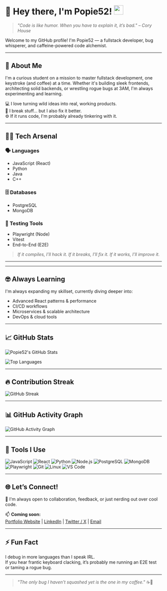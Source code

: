# 👋 Hey there, I'm Popie52! <img src="https://media.giphy.com/media/hvRJCLFzcasrR4ia7z/giphy.gif" width="30px">

> _"Code is like humor. When you have to explain it, it’s bad." – Cory House_

Welcome to my GitHub profile! I'm Popie52 — a fullstack developer, bug whisperer, and caffeine-powered code alchemist.

---

## 🚀 About Me

I'm a curious student on a mission to master fullstack development, one keystroke (and coffee) at a time. Whether it's building sleek frontends, architecting solid backends, or wrestling rogue bugs at 3AM, I'm always experimenting and learning.

💻 I love turning wild ideas into real, working products.  
🧠 I break stuff... but I also fix it better.  
⚙️ If it runs code, I'm probably already tinkering with it.

---

## 🧑‍💻 Tech Arsenal

### 🗣️ Languages
- JavaScript (React)
- Python
- Java
- C++

### 🗄️ Databases
- PostgreSQL
- MongoDB

### 🧪 Testing Tools
- Playwright (Node)
- Vitest
- End-to-End (E2E)

> _If it compiles, I’ll hack it. If it breaks, I’ll fix it. If it works, I’ll improve it._

---

<!-- ## 🛠️ Currently Building

Check back soon for some of my favorite and weirdest side-projects:

- 🎯 **[Project A](#)** — _[Short description]_  
- 🌐 **[Project B](#)** — _[Short description]_  
- 📱 **[Project C](#)** — _[Short description]_  
-->

---
## 🤓 Always Learning

I'm always expanding my skillset, currently diving deeper into:

- Advanced React patterns & performance
- CI/CD workflows
- Microservices & scalable architecture
- DevOps & cloud tools

---

## 📈 GitHub Stats

![Popie52's GitHub Stats](https://github-readme-stats.vercel.app/api?username=Popie52&show_icons=true&theme=radical&hide_border=true)

![Top Languages](https://github-readme-stats.vercel.app/api/top-langs/?username=Popie52&layout=compact&theme=radical&hide_border=true)

---

## 🔥 Contribution Streak

![GitHub Streak](https://streak-stats.demolab.com/?user=Popie52&theme=dark&hide_border=true)

---

## 📊 GitHub Activity Graph

![GitHub Activity Graph](https://github-readme-activity-graph.vercel.app/graph?username=Popie52&theme=react-dark&hide_border=true)

---

## 🧰 Tools I Use

![JavaScript](https://img.shields.io/badge/JavaScript-F7DF1E?logo=javascript&logoColor=black)
![React](https://img.shields.io/badge/React-20232A?logo=react&logoColor=61DAFB)
![Python](https://img.shields.io/badge/Python-3776AB?logo=python&logoColor=white)
![Node.js](https://img.shields.io/badge/Node.js-43853D?logo=node.js&logoColor=white)
![PostgreSQL](https://img.shields.io/badge/PostgreSQL-4169E1?logo=postgresql&logoColor=white)
![MongoDB](https://img.shields.io/badge/MongoDB-4EA94B?logo=mongodb&logoColor=white)
![Playwright](https://img.shields.io/badge/Playwright-2EAD33?logo=playwright&logoColor=white)
![Git](https://img.shields.io/badge/Git-F05032?logo=git&logoColor=white)
![Linux](https://img.shields.io/badge/Linux-FCC624?logo=linux&logoColor=black)
![VS Code](https://img.shields.io/badge/VSCode-007ACC?logo=visual-studio-code&logoColor=white)

---

## 🌐 Let’s Connect!

💬 I'm always open to collaboration, feedback, or just nerding out over cool code.

📫 **Coming soon:**  
[Portfolio Website](#) | [LinkedIn](#) | [Twitter / X](#) | [Email](mailto:your-email@example.com)

---

## ⚡ Fun Fact

I debug in more languages than I speak IRL.  
If you hear frantic keyboard clacking, it’s probably me running an E2E test or taming a rogue bug.

---

> _"The only bug I haven’t squashed yet is the one in my coffee."_ ☕🐞
